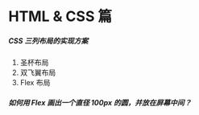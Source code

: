 # HTML & CSS 篇

##### CSS 三列布局的实现方案

1. 圣杯布局
2. 双飞翼布局
3. Flex 布局

##### 如何用 Flex 画出一个直径 100px 的圆，并放在屏幕中间？




